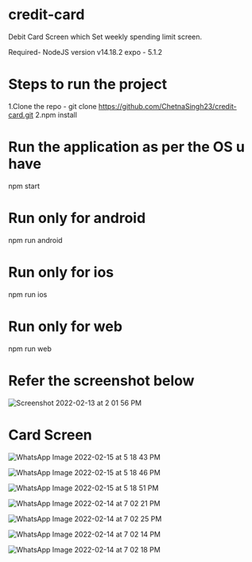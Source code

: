 # credit-card
Debit Card Screen which Set weekly spending limit screen.

Required- NodeJS version v14.18.2   expo - 5.1.2
# Steps to run the project
1.Clone the repo - git clone https://github.com/ChetnaSingh23/credit-card.git
2.npm install

# Run the application as per the OS u have
npm start

# Run only for android
npm run android

# Run only for ios
npm run ios

# Run only for web
npm run  web

# Refer the screenshot below

![Screenshot 2022-02-13 at 2 01 56 PM](https://user-images.githubusercontent.com/24791556/153745477-2dfb4821-f748-4c8f-ab23-828dac6f7df2.png)

# Card Screen
![WhatsApp Image 2022-02-15 at 5 18 43 PM](https://user-images.githubusercontent.com/24791556/154056777-db4e7a64-b618-4584-95f9-09f6c8de0763.jpeg)


![WhatsApp Image 2022-02-15 at 5 18 46 PM](https://user-images.githubusercontent.com/24791556/154056787-aa0c3ee0-0641-4664-a5de-238db849bcff.jpeg)


![WhatsApp Image 2022-02-15 at 5 18 51 PM](https://user-images.githubusercontent.com/24791556/154056792-b3165af3-2c97-4110-95ab-7fccc4c5e12d.jpeg)


![WhatsApp Image 2022-02-14 at 7 02 21 PM](https://user-images.githubusercontent.com/24791556/153873824-300a2a8c-2668-44bf-b173-043d8920b993.jpeg)

![WhatsApp Image 2022-02-14 at 7 02 25 PM](https://user-images.githubusercontent.com/24791556/153873829-e9238d51-5a47-42a6-8231-c571ff4dd88a.jpeg)

![WhatsApp Image 2022-02-14 at 7 02 14 PM](https://user-images.githubusercontent.com/24791556/153873816-e63431ff-1f7e-43cf-bfb5-f9edf8de2db8.jpeg)

![WhatsApp Image 2022-02-14 at 7 02 18 PM](https://user-images.githubusercontent.com/24791556/153873821-9f27ea1c-45a5-47df-aa9b-fc241c56c53e.jpeg)

